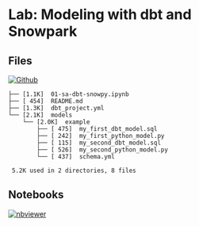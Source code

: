 # Lab: Modeling with dbt and Snowpark

## Files

[![Github](https://img.shields.io/badge/GitHub-100000?style=for-the-badge&logo=github&logoColor=white)](https://github.com/sparsh-ai/recohut/tree/main/docs/03-processing/lab-snowpark-dbtsnowpy)

```
├── [1.1K]  01-sa-dbt-snowpy.ipynb
├── [ 454]  README.md
├── [1.3K]  dbt_project.yml
└── [2.1K]  models
    └── [2.0K]  example
        ├── [ 475]  my_first_dbt_model.sql
        ├── [ 242]  my_first_python_model.py
        ├── [ 115]  my_second_dbt_model.sql
        ├── [ 526]  my_second_python_model.py
        └── [ 437]  schema.yml

 5.2K used in 2 directories, 8 files
```

## Notebooks

[![nbviewer](https://img.shields.io/badge/jupyter-notebook-informational?logo=jupyter)](https://nbviewer.org/github/sparsh-ai/recohut/blob/main/docs/03-processing/lab-snowpark-dbtsnowpy)
